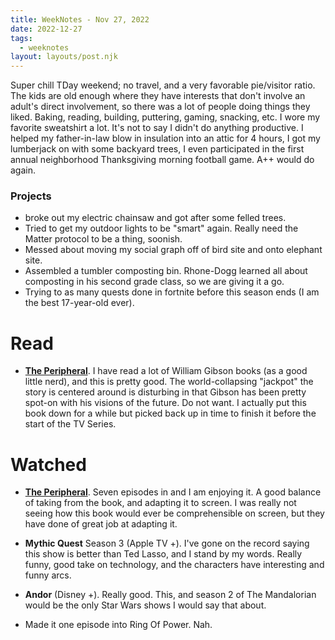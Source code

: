 ```yaml
---
title: WeekNotes - Nov 27, 2022
date: 2022-12-27
tags:
  - weeknotes 
layout: layouts/post.njk
---
```

Super chill TDay weekend; no travel, and a very favorable pie/visitor ratio. The kids are old enough where they have interests that don't involve an adult's direct involvement, so there was a lot of people doing things they liked. Baking, reading, building, puttering, gaming, snacking, etc. I wore my favorite sweatshirt a lot. It's not to say I didn't do anything productive. I helped my father-in-law blow in insulation into an attic for 4 hours, I got my lumberjack on with some backyard trees, I even participated in the first annual neighborhood Thanksgiving morning football game. A++ would do again.

### Projects 
- broke out my electric chainsaw and got after some felled trees.
- Tried to get my outdoor lights to be "smart" again. Really need the Matter protocol to be a thing, soonish.
- Messed about moving my social graph off of bird site and onto elephant site. 
- Assembled a tumbler composting bin. Rhone-Dogg learned all about composting in his second grade class, so we are giving it a go.
- Trying to as many quests done in fortnite before this season ends (I am the best 17-year-old ever).

# Read 
- <a href="https://www.goodreads.com/book/show/24611819-the-peripheral">**The Peripheral**</a>. I have read a lot of William Gibson books (as a good little nerd), and this is pretty good. The world-collapsing "jackpot" the story is centered around is disturbing in that Gibson has been pretty spot-on with his visions of the future. Do not want. I actually put this book down for a while but picked back up in time to finish it before the start of the TV Series.

# Watched
- <a href="https://www.imdb.com/title/tt8291284/">**The Peripheral**</a>. Seven episodes in and I am enjoying it. A good balance of taking from the book, and adapting it to screen. I was really not seeing how this book would ever be comprehensible on screen, but they have done of great job at adapting it.

- **Mythic Quest** Season 3 (Apple TV +). I've gone on the record saying this show is better than Ted Lasso, and I stand by my words. Really funny, good take on technology, and the characters have interesting and funny arcs.

- **Andor** (Disney +). Really good. This, and season 2 of The Mandalorian would be the only Star Wars shows I would say that about.

- Made it one episode into Ring Of Power. Nah.
 